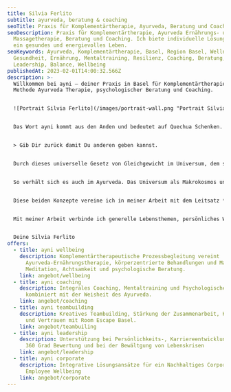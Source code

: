 ```yaml
---
title: Silvia Ferlito
subtitle: ayurveda, beratung & coaching
seoTitle: Praxis für Komplementärtherapie, Ayurveda, Beratung und Coaching in Basel!
seoDescription: Praxis für Komplementärtherapie, Ayurveda Ernährungs- und
  Massagetherapie, Beratung und Coaching. Ich biete individuelle Lösungen für
  ein gesundes und energievolles Leben.
seoKeywords: Ayurveda, Komplementärtherapie, Basel, Region Basel, Wellness,
  Gesundheit, Ernährung, Mentaltraining, Resilienz, Coaching, Beratung,
  Leadership, Balance, Wellbeing
publishedAt: 2023-02-01T14:00:32.566Z
description: >-
  Willkommen bei ayni – deiner Praxis in Basel für Komplementärtherapie in der
  Methode Ayurveda Therapie, psychologischer Beratung und Coaching. 


  ![Portrait Silvia Ferlito](/images/portrait-wall.png "Portrait Silvia Ferlito")


  Das Wort ayni kommt aus den Anden und bedeutet auf Quechua Schenken. Damit wird die gegenseitige Hilfe der Mitglieder einer Gemeinschaft beschrieben. Ayni bezeichnet somit die Gegenseitigkeit und Wechselbeziehung zwischen dem Innen und Aussen, dem Nehmen und Geben.


  > Gib Dir zurück damit Du anderen geben kannst.


  Durch dieses universelle Gesetz von Gleichgewicht im Universum, dem ständigen Austausch zwischen Mensch, Natur und Universum auch auf energetischer Ebene ist das eine im Anderen vorhanden.


  So verhält sich es auch im Ayurveda. Das Universum als Makrokosmos und der Mensch als Mikrokosmos widerspiegeln sich in einem direkten Zusammenhang und stehen in Wechselbeziehung zu sich.


  Diese beiden Konzepte vereine ich in meiner Arbeit mit dem Leitsatz *„Gib Dir zurück, damit Du anderen geben kannst.“* für ein Gleichgewicht zwischen Mensch, Natur und Universum und für den Einklang zwischen Körper, Geist und Seele.


  Mit meiner Arbeit verbinde ich generelle Lebensthemen, persönliches Wachstum, Leadership Entwicklung, Ernährung, Lifestyle und Wellbeing und biete eine gezielte individuelle Begleitung an.


  Deine Silvia Ferlito
offers:
  - title: ayni wellbeing
    description: Komplementärtherapeutische Prozessbegleitung vereint
      Ayurveda-Ernährungstherapie, körperzentrierte Behandlungen und Massagen,
      Meditation, Achtsamkeit und psychologische Beratung.
    link: angebot/wellbeing
  - title: ayni coaching
    description: Integrales Coaching, Mentaltraining und Psychologische Beratung
      kombiniert mit der Weisheit des Ayurveda.
    link: angebot/coaching
  - title: ayni teambuilding
    description: Kreatives Teambuilding, Stärkung der Zusammenarbeit, Kommunikation
      und Vertrauen mit Room Escape Basel.
    link: angebot/teambuiling
  - title: ayni leadership
    description: Unterstützung bei Persönlichkeits-, Karriereentwicklung mit der LCP
      360 Grad Bewertung und bei der Bewältgung von Lebenskrisen
    link: angebot/leadership
  - title: ayni corporate
    description: Integrative Lösungsansätze für ein Nachhaltiges Corporate &
      Employee Wellbeing
    link: angebot/corporate
---
```

